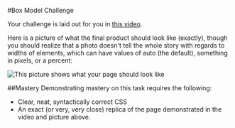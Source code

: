 #Box Model Challenge

Your challenge is laid out for you in [this video](http://www.youtube.com/watch?v=edtOdpkIg4g).

Here is a picture of what the final product should look like (exactly), though you should realize that a photo doesn't tell the whole story with regards to widths of elements, which can have values of auto (the default), something in pixels, or a percent:

![This picture shows what your page should look like](https://raw.github.com/christensenacademy/christensen-academy/master/modules/css-layouts/challenges/box-model-challenge.png)

##Mastery
Demonstrating mastery on this task requires the following:
* Clear, neat, syntactically correct CSS
* An exact (or very, very close) replica of the page demonstrated in the video and picture above.